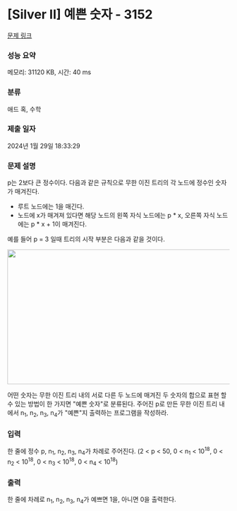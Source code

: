 # [Silver II] 예쁜 숫자 - 3152 

[문제 링크](https://www.acmicpc.net/problem/3152) 

### 성능 요약

메모리: 31120 KB, 시간: 40 ms

### 분류

애드 혹, 수학

### 제출 일자

2024년 1월 29일 18:33:29

### 문제 설명

<p>p는 2보다 큰 정수이다. 다음과 같은 규칙으로 무한 이진 트리의 각 노드에 정수인 숫자가 매겨진다.</p>

<ul>
	<li>루트 노드에는 1을 매긴다.</li>
	<li>노드에 x가 매겨져 있다면 해당 노드의 왼쪽 자식 노드에는 p * x, 오른쪽 자식 노드에는 p * x + 1이 매겨진다.</li>
</ul>

<p>예를 들어 p = 3 일때 트리의 시작 부분은 다음과 같을 것이다.</p>

<p style="text-align:center"><img src="https://onlinejudgeimages.s3-ap-northeast-1.amazonaws.com/userupload/insu_nym/20160121/20ac1a532aec950c639dcc70a7a6366e.png" style="height:305px; width:587px"></p>

<p>어떤 숫자는 무한 이진 트리 내의 서로 다른 두 노드에 매겨진 두 숫자의 합으로 표현 할 수 있는 방법이 한 가지면 "예쁜 숫자"로 분류된다. 주어진 p로 만든 무한 이진 트리 내에서  n<sub>1</sub>, n<sub>2</sub>, n<sub>3</sub>, n<sub>4</sub>가 "예쁜"지 출력하는 프로그램을 작성하라.</p>

### 입력 

 <p>한 줄에 정수 p, n<sub>1</sub>, n<sub>2</sub>, n<sub>3</sub>, n<sub>4</sub>가 차례로 주어진다. (2 < p < 50, 0 < n<sub>1</sub> < 10<sup>18</sup>, 0 < n<sub>2</sub> < 10<sup>18</sup>, 0 < n<sub>3</sub> < 10<sup>18</sup>, 0 < n<sub>4</sub> < 10<sup>18</sup>)</p>

### 출력 

 <p>한 줄에 차례로 n<sub>1</sub>, n<sub>2</sub>, n<sub>3</sub>, n<sub>4</sub>가 예쁘면 1을, 아니면 0을 출력한다.</p>

